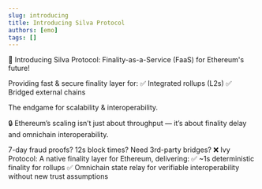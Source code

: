```yaml
---
slug: introducing
title: Introducing Silva Protocol
authors: [emo]
tags: []
---
```


🚀 Introducing Silva Protocol: Finality-as-a-Service (FaaS) for Ethereum's future!  

Providing fast & secure finality layer for: 
✅ Integrated rollups (L2s) 
✅ Bridged external chains

The endgame for scalability & interoperability.

<!-- truncate -->

🔒 Ethereum’s scaling isn’t just about throughput — it’s about finality delay and omnichain interoperability.

7-day fraud proofs? 12s block times? Need 3rd-party bridges? ❌
Ivy Protocol: A native finality layer for Ethereum, delivering:
✅ ~1s deterministic finality for rollups
✅ Omnichain state relay for verifiable interoperability without new trust assumptions